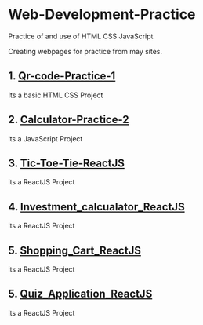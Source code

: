 # Web-Development-Practice
Practice of and use of HTML CSS JavaScript

Creating webpages for practice from may sites.
<h2>1. <a href="https://github.com/Sai-Chakradhar-Mahendrakar/Qr-code-Practice-1">Qr-code-Practice-1</a></h2>
<p>Its a basic HTML CSS Project</p>
<h2>2. <a href="https://sai-chakradhar-mahendrakar.github.io/Calculator-Practice-2">Calculator-Practice-2</a></h2>
<p>its a JavaScript Project</p>
<h2>3. <a href="https://github.com/Sai-Chakradhar-Mahendrakar/Tic-Toe-Tie-ReactJS">Tic-Toe-Tie-ReactJS</a></h2>
<p>its a ReactJS Project</p>
<h2>4. <a href="https://github.com/Sai-Chakradhar-Mahendrakar/Investment_calcualator_React_Practice">Investment_calcualator_ReactJS</a></h2>
<p>its a ReactJS Project</p>
<h2>5. <a href="https://github.com/Sai-Chakradhar-Mahendrakar/Shopping-Cart-ReactJS">Shopping_Cart_ReactJS</a></h2>
<p>its a ReactJS Project</p>
<h2>5. <a href="https://github.com/Sai-Chakradhar-Mahendrakar/Quiz-Application-using-ReactJS">Quiz_Application_ReactJS</a></h2>
<p>its a ReactJS Project</p>
